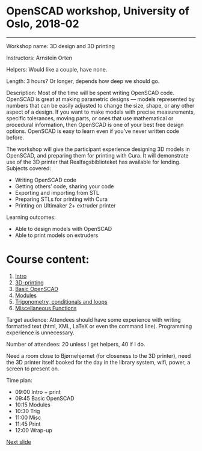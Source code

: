 # OpenSCAD workshop, University of Oslo, 2018-02
---
Workshop name: 3D design and 3D printing

Instructors: Arnstein Orten

Helpers: Would like a couple, have none.

Length: 3 hours? Or longer, depends how deep we should go.

Description: Most of the time will be spent writing OpenSCAD code. OpenSCAD is great at making parametric designs — models represented by numbers that can be easily adjusted to change the size,
shape, or any other aspect of a design. If you want to make models with precise measurements, specific tolerances, moving parts, or ones that use mathematical or procedural information, then
OpenSCAD is one of your best free design options. OpenSCAD is easy to learn even if you’ve never written code before.

The workshop will give the participant experience designing 3D models in OpenSCAD, and preparing them for printing with Cura. It will demonstrate use of the 3D printer that Realfagsbiblioteket has
available for lending.
Subjects covered:
- Writing OpenSCAD code
- Getting others’ code, sharing your code
- Exporting and importing from STL
- Preparing STLs for printing with Cura
- Printing on Ultimaker 2+ extruder printer

Learning outcomes:
- Able to design models with OpenSCAD
- Able to print models on extruders

# Course content:
1. [Intro](01-intro.md)
2. [3D-printing](02-3D-printing.md)
3. [Basic OpenSCAD](03-basicOpenSCAD.md)
4. [Modules](04-modules.md)
5. [Trigonometry, conditionals and loops](05-trigonometry_conditionals_loops.md)
6. [Miscellaneous Functions](06-miscellaneousFunctions.md)

Target audience: Attendees should have some experience with writing formatted text (html, XML, LaTeX or even the command line). Programming experience is unnecessary.  

Number of attendees: 20 unless I get helpers, 40 if I do.  

Need a room close to Bjørnehjørnet (for closeness to the 3D printer), need the 3D printer itself booked for the day in the library system, wifi, power, a screen to present on.

Time plan:
- 09:00 Intro + print
- 09:45 Basic OpenSCAD
- 10:15 Modules
- 10:30 Trig
- 11:00 Misc
- 11:45 Print
- 12:00 Wrap-up

[Next slide](01-intro.md)
